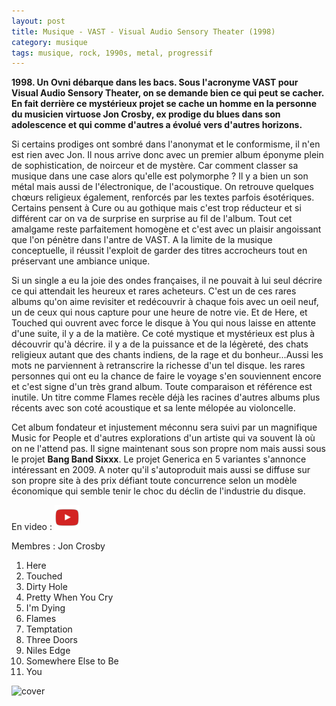 ```yaml
---
layout: post
title: Musique - VAST - Visual Audio Sensory Theater (1998)
category: musique
tags: musique, rock, 1990s, metal, progressif
---
```


**1998. Un Ovni débarque dans les bacs. Sous l'acronyme VAST pour Visual Audio Sensory Theater, on se demande bien ce qui peut se cacher. En fait derrière ce mystérieux projet se cache un homme en la personne du musicien virtuose Jon Crosby, ex prodige du blues dans son adolescence et qui comme d'autres a évolué vers d'autres horizons.**


Si certains prodiges ont sombré dans l'anonymat et le conformisme, il n'en est rien avec Jon. Il nous arrive donc avec un premier album éponyme plein de sophistication, de noirceur et de mystère. Car comment classer sa musique dans une case alors qu'elle est polymorphe ? Il y a bien un son métal mais aussi de l'électronique, de l'acoustique. On retrouve quelques chœurs religieux également, renforcés par les textes parfois ésotériques. Certains pensent à Cure ou au gothique mais c'est trop réducteur et si différent car on va de surprise en surprise au fil de l'album. Tout cet amalgame reste parfaitement homogène et c'est avec un plaisir angoissant que l'on pénètre dans l'antre de VAST. A la limite de la musique conceptuelle, il réussit l'exploit de garder des titres accrocheurs tout en préservant une ambiance unique.

Si un single a eu la joie des ondes françaises, il ne pouvait à lui seul décrire ce qui attendait les heureux et rares acheteurs. C'est un de ces rares albums qu'on aime revisiter et redécouvrir à chaque fois avec un oeil neuf, un de ceux qui nous capture pour une heure de notre vie. Et de Here, et Touched qui ouvrent avec force le disque à You qui nous laisse en attente d'une suite, il y a de la matière. Ce coté mystique et mystérieux est plus à découvrir qu'à décrire. il y a de la puissance et de la légèreté, des chats religieux autant que des chants indiens, de la rage et du bonheur...Aussi les mots ne parviennent à retranscrire la richesse d'un tel disque. les rares personnes qui ont eu la chance de faire le voyage s'en souviennent encore et c'est signe d'un très grand album. Toute comparaison et référence est inutile. Un titre comme Flames recèle déjà les racines d'autres albums plus récents avec son coté acoustique et sa lente mélopée au violoncelle.

Cet album fondateur et injustement méconnu sera suivi par un magnifique Music for People et d'autres explorations d'un artiste qui va souvent là où on ne l'attend pas. Il signe maintenant sous son propre nom mais aussi sous le projet **Bang Band Sixxx**. Le projet Generica en 5 variantes s'annonce intéressant en 2009. A noter qu'il s'autoproduit mais aussi se diffuse sur son propre site à des prix défiant toute concurrence selon un modèle économique qui semble tenir le choc du déclin de l'industrie du disque.

En video : [![video](/images/youtube.png)](https://www.youtube.com/watch?v=8S_R13jV11Q)

Membres : Jon Crosby

1. Here 
2. Touched 
3. Dirty Hole 
4. Pretty When You Cry 
5. I'm Dying 
6. Flames 
7. Temptation 
8. Three Doors 
9. Niles Edge 
10. Somewhere Else to Be 
11. You

![cover](https://filedn.eu/llqi9IBxlYouGRXYG2xlROb/img/2007/vast.jpg)
